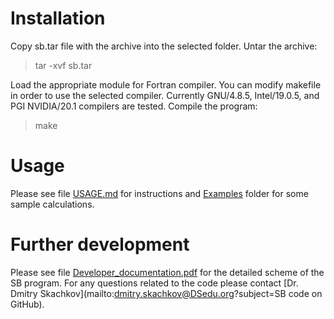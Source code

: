 
# Installation

Copy sb.tar file with the archive into the selected folder. Untar the archive:

> tar -xvf sb.tar

Load the appropriate module for Fortran compiler. You can modify makefile in order to use the selected compiler. Currently GNU/4.8.5, Intel/19.0.5, and PGI NVIDIA/20.1 compilers are tested. Compile the program:

> make
  

# Usage

Please see file [USAGE.md](USAGE.md) for instructions and [Examples](../Examples) folder for some sample calculations.

# Further development

Please see file [Developer_documentation.pdf](https://github.com/Dmitry-Skachkov/SB/blob/main/Docs/Devepoler_documentation.pdf) for the detailed scheme of the SB program. For any questions related to the code please contact [Dr. Dmitry Skachkov](mailto:dmitry.skachkov@DSedu.org?subject=SB code on GitHub). 
